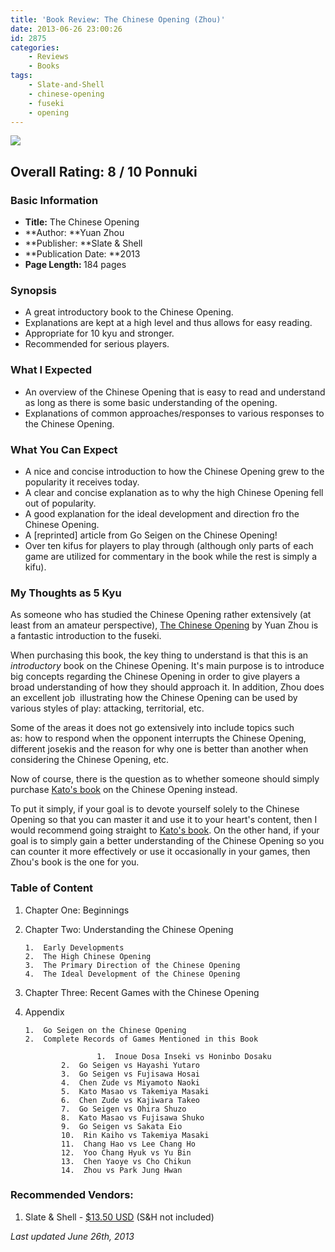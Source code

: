 ```yaml
---
title: 'Book Review: The Chinese Opening (Zhou)'
date: 2013-06-26 23:00:26
id: 2875
categories:
	- Reviews
	- Books
tags:
	- Slate-and-Shell
	- chinese-opening
	- fuseki
	- opening
---
```


![](/images/2013/06/chineseopeningzhoucover.jpeg)

## Overall Rating: 8 / 10 Ponnuki

### Basic Information

*   **Title:** The Chinese Opening
*   **Author: **Yuan Zhou
*   **Publisher: **Slate &amp; Shell
*   **Publication Date: **2013
*   **<strong>Page Length:** </strong>184 pages

### Synopsis

*   A great introductory book to the Chinese Opening.
*   Explanations are kept at a high level and thus allows for easy reading.
*   Appropriate for 10 kyu and stronger.
*   Recommended for serious players.
<!--more-->

### What I Expected

*   <span style="line-height: 13px;">An overview of the Chinese Opening that is easy to read and understand as long as there is some basic understanding of the opening.</span>
*   Explanations of common approaches/responses to various responses to the Chinese Opening.

### What You Can Expect

*   A nice and concise introduction to how the Chinese Opening grew to the popularity it receives today.
*   A clear and concise explanation as to why the high Chinese Opening fell out of popularity.
*   A good explanation for the ideal development and direction fro the Chinese Opening.
*   A [reprinted] article from Go Seigen on the Chinese Opening!
*   Over ten kifus for players to play through (although only parts of each game are utilized for commentary in the book while the rest is simply a kifu).

### My Thoughts as 5 Kyu

As someone who has studied the Chinese Opening rather extensively (at least from an amateur perspective), <span style="text-decoration: underline;">The Chinese Opening</span> by Yuan Zhou is a fantastic introduction to the fuseki.

When purchasing this book, the key thing to understand is that this is an _introductory_ book on the Chinese Opening. It's main purpose is to introduce big concepts regarding the Chinese Opening in order to give players a broad understanding of how they should approach it. In addition, Zhou does an excellent job  illustrating how the Chinese Opening can be used by various styles of play: attacking, territorial, etc.

Some of the areas it does not go extensively into include topics such as: how to respond when the opponent interrupts the Chinese Opening, different josekis and the reason for why one is better than another when considering the Chinese Opening, etc.

Now of course, there is the question as to whether someone should simply purchase [Kato's book](http://www.bengozen.com/book-review-the-chinese-opening-kato/ "Book Review: The Chinese Opening (Kato)") on the Chinese Opening instead.

To put it simply, if your goal is to devote yourself solely to the Chinese Opening so that you can master it and use it to your heart's content, then I would recommend going straight to [Kato's book](http://www.bengozen.com/book-review-the-chinese-opening-kato/ "Book Review: The Chinese Opening (Kato)"). On the other hand, if your goal is to simply gain a better understanding of the Chinese Opening so you can counter it more effectively or use it occasionally in your games, then Zhou's book is the one for you.

### Table of Content

1.  Chapter One: Beginnings
2.  Chapter Two: Understanding the Chinese Opening

		1.  Early Developments
		2.  The High Chinese Opening
		3.  The Primary Direction of the Chinese Opening
		4.  The Ideal Development of the Chinese Opening

3.  Chapter Three: Recent Games with the Chinese Opening
4.  Appendix

		1.  Go Seigen on the Chinese Opening
		2.  Complete Records of Games Mentioned in this Book

						1.  Inoue Dosa Inseki vs Honinbo Dosaku
				2.  Go Seigen vs Hayashi Yutaro
				3.  Go Seigen vs Fujisawa Hosai
				4.  Chen Zude vs Miyamoto Naoki
				5.  Kato Masao vs Takemiya Masaki
				6.  Chen Zude vs Kajiwara Takeo
				7.  Go Seigen vs Ohira Shuzo
				8.  Kato Masao vs Fujisawa Shuko
				9.  Go Seigen vs Sakata Eio
				10.  Rin Kaiho vs Takemiya Masaki
				11.  Chang Hao vs Lee Chang Ho
				12.  Yoo Chang Hyuk vs Yu Bin
				13.  Chen Yaoye vs Cho Chikun
				14.  Zhou vs Park Jung Hwan

### Recommended Vendors:

1.  Slate &amp; Shell - [$13.50 USD](http://www.slateandshell.com/SSYZ018.html) (S&amp;H not included)

_Last updated June 26th, 2013_